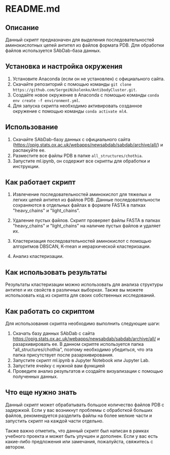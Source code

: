 # README.md

## Описание
Данный скрипт предназначен для выделения последовательностей аминокислотных цепей антител из файлов формата PDB. Для обработки файлов используется SAbDab-база данных.

## Установка и настройка окружения
1. Установите Anaconda (если он не установлен) с официального сайта.
2. Скачайте репозиторий с помощью команды `git clone https://github.com/SergeiNikolenko/AntibodyCluster.git`. 
3. Создайте новое окружение в Anaconda с помощью команды `conda env create -f environment.yml`.
4. Для запуска скрипта необходимо активировать созданное окружение с помощью команды `conda activate ml4`.

## Использование
1. Скачайте SAbDab-базу данных с официального сайта (https://opig.stats.ox.ac.uk/webapps/newsabdab/sabdab/archive/all/) и распакуйте ее.
2. Разместите все файлы PDB в папке `all_structures/chothia`.
3. Запустите ml.ipynb, он содержит все скрипты для обработки и инструкции.

## Как работает скрипт

1. Извлечение последовательностей аминокислот для тяжелых и легких цепей антител из файлов PDB. Данные последовательности сохраняются в отдельных файлах в формате FASTA в папках "heavy_chains" и "light_chains".

2. Удаление пустых файлов. Скрипт проверяет файлы FASTA в папках "heavy_chains" и "light_chains" на наличие пустых файлов и удаляет их.

3. Кластеризация последовательностей аминокислот с помощью алгоритмов DBSCAN, K-mean и иерархической кластеризации.

4. Анализ кластеризации.

## Как использовать результаты

Результаты кластеризации можно использовать для анализа структуры антител и их свойств в различных выборках. Также вы можете использовать код из скрипта для своих собственных исследований. 

## Как работать со скриптом

Для использования скрипта необходимо выполнить следующие шаги:

1. Скачать базу данных SAbDab с сайта https://opig.stats.ox.ac.uk/webapps/newsabdab/sabdab/archive/all/ и разархивировать ее. В данном скрипте используется папка "all_structures/chothia", поэтому необходимо убедиться, что эта папка присутствует после разархивирования.
2. Запустите скрипт ml.ipynb в Jupyter Notebook или Jupyter Lab.
3. Запустите ячейку с нужной вам функцией
4. Проведите анализ результатов и создайте визуализации с помощью полученных данных.


## Что еще нужно знать

Данный скрипт может обрабатывать большое количество файлов PDB с задержкой. Если у вас возникнут проблемы с обработкой больших файлов, рекомендуется разделить файлы на более мелкие части и запустить скрипт на каждой части отдельно.

Также важно отметить, что данный скрипт был написан в рамках учебного проекта и может быть улучшен и дополнен. Если у вас есть какие-либо предложения или замечания, пожалуйста, свяжитесь с автором.
